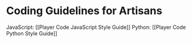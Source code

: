 # Coding Guidelines for Artisans

JavaScript: [[Player Code JavaScript Style Guide]]
Python: [[Player Code Python Style Guide]]